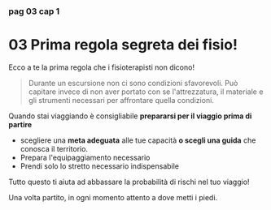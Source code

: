 ### pag 03 cap 1
# 03 Prima regola segreta dei fisio!

Ecco a te la prima regola che i fisioterapisti non dicono!

> Durante un escursione non ci sono condizioni sfavorevoli. Può capitare invece di non aver portato con se l'attrezzatura,  il materiale e gli strumenti necessari per affrontare quella condizioni.

Quando stai viaggiando è consigliabile **prepararsi per il  viaggio prima di partire**

- scegliere una **meta adeguata** alle tue capacità **o scegli una guida** che conosca il territorio. 
 - Prepara l'equipaggiamento necessario
 - Prendi solo lo stretto necessario indispensabile

Tutto questo ti aiuta ad abbassare la probabilità di rischi nel tuo viaggio!

Una volta partito, in ogni momento attento a dove metti i piedi.



<!--stackedit_data:
eyJoaXN0b3J5IjpbMTYwNTU4NjE1MiwtMTE0NTYzODM4Ml19
-->